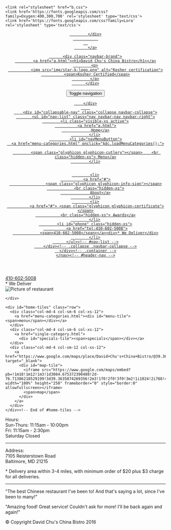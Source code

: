 <!doctype html>
<html lang="en">
  <head>
    <meta charset="utf-8">
    <meta http-equiv="X-UA-Compatible" content="IE=edge">
    <meta name="viewport" content="width=device-width, initial-scale=1">
    <title>David Chu's China Bistro</title>
     <!-- Latest compiled and minified CSS -->
<link rel="stylesheet" href="https://maxcdn.bootstrapcdn.com/bootstrap/3.3.7/css/bootstrap.min.css" integrity="sha384-BVYiiSIFeK1dGmJRAkycuHAHRg32OmUcww7on3RYdg4Va+PmSTsz/K68vbdEjh4u" crossorigin="anonymous">



    <link rel="stylesheet" href="b.css">
    <link href='https://fonts.googleapis.com/css?family=Oxygen:400,300,700' rel='stylesheet' type='text/css'>
    <link href='https://fonts.googleapis.com/css?family=Lora' rel='stylesheet' type='text/css'>
  </head>
<body>
  <header>
    <nav id="header-nav" class="navbar navbar-default">
      <div class="container">
        <div class="navbar-header">
          <a href="a.html" class="pull-left visible-md visible-lg">
            <div id="logo-img" >
              
            </div>
               
      
          </a>

          <div class="navbar-brand">
            <a href="a.html"><h1>David Chu's China Bistro</h1></a>
            <p>
              <img src="img/star-k-logo.png" alt="Kosher certification">
              <span>Kosher Certified</span>
            </p>
          </div>
 <button id="navbarToggle" type="button" class="navbar-toggle collapsed" data-toggle="collapse" data-target="#collapsable-nav" aria-expanded="false">
            <span class="sr-only">Toggle navigation</span>
            <span class="icon-bar"></span>
            <span class="icon-bar"></span>
            <span class="icon-bar"></span>
          </button>
          
        </div>
        
        <div id="collapsable-nav" class="collapse navbar-collapse">
           <ul id="nav-list" class="nav navbar-nav navbar-right">
            <li class="visible-xs active">
              <a href="a.html">
                 Home</a>
            </li>
             <li id="navMenuButton">
      <a href="menu-categories.html" onclick="$dc.loadMenuCategories();">

            <span class="glyphicon glyphicon-cutlery"></span>    <br class="hidden-xs"> Menu</a>
            </li>


            <li>
              <a href="#">
                    <span class="glyphicon glyphicon-info-sign"></span>
                <br class="hidden-xs">
                 About</a>
            </li>
            <li>
              <a href="#"> <span class="glyphicon glyphicon-certificate"></span>
               <br class="hidden-xs"> Awards</a>
            </li>
            <li id="phone" class="hidden-xs">
              <a href="tel:410-602-5008">
                <span>410-602-5008</span></a><div>* We Deliver</div>
            </li>
          </ul><!-- #nav-list -->
        </div><!-- .collapse .navbar-collapse -->
      </div><!-- .container -->
    </nav><!-- #header-nav -->
  </header>

  <div id="call-btn" class="visible-xs">
    <a class="btn" href="tel:410-602-5008">
    <span class="glyphicon glyphicon-earphone"></span>
    410-602-5008
    </a>
  </div>
  <div id="xs-deliver" class="text-center visible-xs">* We Deliver</div>

  <div id="main-content" class="container">
    <div class="jumbotron">
      <img src="img/jumbotron_768.jpg" alt="Picture of restaurant" class="img-responsive visible-xs">
      
    </div>

    <div id="home-tiles" class="row">
      <div class="col-md-4 col-sm-6 col-xs-12">
        <a href="menu-categories.html"><div id="menu-tile"><span>menu</span></div></a>
      </div>
      <div class="col-md-4 col-sm-6 col-xs-12">
        <a href="single-category.html">
          <div id="specials-tile"><span>specials</span></div></a>
      </div>
      <div class="col-md-4 col-sm-12 col-xs-12">
        <a href="https://www.google.com/maps/place/David+Chu's+China+Bistro/@39.3635874,-76.7138622,17z/data=!4m6!1m3!3m2!1s0x89c81a14e7817803:0xab20a0e99daa17ea!2sDavid+Chu's+China+Bistro!3m1!1s0x89c81a14e7817803:0xab20a0e99daa17ea" target="_blank">
          <div id="map-tile">
            <iframe src="https://www.google.com/maps/embed?pb=!1m18!1m12!1m3!1d3084.675372390488!2d-76.71386218529199!3d39.3635874269356!2m3!1f0!2f0!3f0!3m2!1i1024!2i768!4f13.1!3m3!1m2!1s0x89c81a14e7817803%3A0xab20a0e99daa17ea!2sDavid+Chu&#39;s+China+Bistro!5e0!3m2!1sen!2sus!4v1452824864156" width="100%" height="250" frameborder="0" style="border:0" allowfullscreen></iframe>
            <span>map</span>
          </div>
        </a>
      </div>
    </div><!-- End of #home-tiles -->
  </div><!-- End of #main-content -->

  <footer class="panel-footer">
    <div class="container">
      <div class="row">
        <section id="hours" class="col-sm-4">
          <span>Hours:</span><br>
          Sun-Thurs: 11:15am - 10:00pm<br>
          Fri: 11:15am - 2:30pm<br>
          Saturday Closed
          <hr class="visible-xs">
        </section>
        <section id="address" class="col-sm-4">
          <span>Address:</span><br>
          7105 Reisterstown Road<br>
          Baltimore, MD 21215
          <p>* Delivery area within 3-4 miles, with minimum order of $20 plus $3 charge for all deliveries.</p>
          <hr class="visible-xs">
        </section>
        <section id="testimonials" class="col-sm-4">
          <p>"The best Chinese restaurant I've been to! And that's saying a lot, since I've been to many!"</p>
          <p>"Amazing food! Great service! Couldn't ask for more! I'll be back again and again!"</p>
        </section>
      </div>
      <div class="text-center">&copy; Copyright David Chu's China Bistro 2016</div>
    </div>
  </footer>

  <!-- jQuery (Bootstrap JS plugins depend on it) -->
  
  <!-- jQuery (Bootstrap JS plugins depend on it) -->
  <script src="https://ajax.googleapis.com/ajax/libs/jquery/3.3.1/jquery.min.js"></script>


<!-- Latest compiled and minified JavaScript -->
<script src="https://maxcdn.bootstrapcdn.com/bootstrap/3.3.7/js/bootstrap.min.js" integrity="sha384-Tc5IQib027qvyjSMfHjOMaLkfuWVxZxUPnCJA7l2mCWNIpG9mGCD8wGNIcPD7Txa" crossorigin="anonymous"></script>

   <script src="js/ajax-utils.js"></script>
  <script src="script.js"></script>
</body>
</html>

